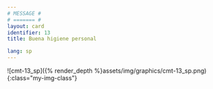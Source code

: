 ```yaml
---
# MESSAGE #
# ======= #
layout: card
identifier: 13
title: Buena higiene personal

lang: sp
---
```


![cmt-13_sp]({% render_depth %}assets/img/graphics/cmt-13_sp.png){:class="my-img-class"}
